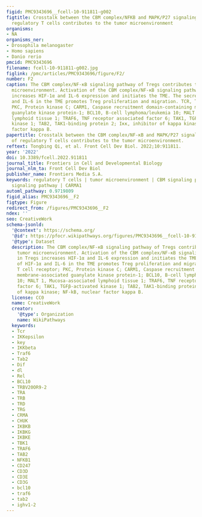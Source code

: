 ```yaml
---
figid: PMC9343696__fcell-10-911811-g002
figtitle: Crosstalk between the CBM complex/NFKB and MAPK/P27 signaling pathways of
  regulatory T cells contributes to the tumor microenvironment
organisms:
- NA
organisms_ner:
- Drosophila melanogaster
- Homo sapiens
- Danio rerio
pmcid: PMC9343696
filename: fcell-10-911811-g002.jpg
figlink: /pmc/articles/PMC9343696/figure/F2/
number: F2
caption: The CBM complex/NF-κB signaling pathway of Tregs contributes to the tumor
  microenvironment. Activation of the CBM complex/NF-κB signaling pathway in Tregs
  increases HIF-1α and IL-6 expression and initiates the TME. The secretion of HIF-1α
  and IL-6 in the TME promotes Treg proliferation and migration. TCR, T cell receptor;
  PKC, Protein kinase C; CARM1, Caspase recruitment domain-containing membrane-associated
  guanylate kinase protein-1; BCL10, B-cell lymphoma/leukemia 10; MALT 1, Mucosa-associated
  lymphoid tissue 1; TRAF6, TNF receptor associated factor 6; TAK1, TGFβ-activated
  kinase 1; TAB2, TAK1-binding protein 2; Iκκ, inhibitor of kappa kinase; NF-kB, nuclear
  factor kappa B.
papertitle: Crosstalk between the CBM complex/NF-κB and MAPK/P27 signaling pathways
  of regulatory T cells contributes to the tumor microenvironment.
reftext: Tongbing Qi, et al. Front Cell Dev Biol. 2022;10:911811.
year: '2022'
doi: 10.3389/fcell.2022.911811
journal_title: Frontiers in Cell and Developmental Biology
journal_nlm_ta: Front Cell Dev Biol
publisher_name: Frontiers Media S.A.
keywords: regulatory T cells | tumor microenvironment | CBM signaling pathway | MAPK/P27
  signaling pathway | CARMA1
automl_pathway: 0.9719809
figid_alias: PMC9343696__F2
figtype: Figure
redirect_from: /figures/PMC9343696__F2
ndex: ''
seo: CreativeWork
schema-jsonld:
  '@context': https://schema.org/
  '@id': https://pfocr.wikipathways.org/figures/PMC9343696__fcell-10-911811-g002.html
  '@type': Dataset
  description: The CBM complex/NF-κB signaling pathway of Tregs contributes to the
    tumor microenvironment. Activation of the CBM complex/NF-κB signaling pathway
    in Tregs increases HIF-1α and IL-6 expression and initiates the TME. The secretion
    of HIF-1α and IL-6 in the TME promotes Treg proliferation and migration. TCR,
    T cell receptor; PKC, Protein kinase C; CARM1, Caspase recruitment domain-containing
    membrane-associated guanylate kinase protein-1; BCL10, B-cell lymphoma/leukemia
    10; MALT 1, Mucosa-associated lymphoid tissue 1; TRAF6, TNF receptor associated
    factor 6; TAK1, TGFβ-activated kinase 1; TAB2, TAK1-binding protein 2; Iκκ, inhibitor
    of kappa kinase; NF-kB, nuclear factor kappa B.
  license: CC0
  name: CreativeWork
  creator:
    '@type': Organization
    name: WikiPathways
  keywords:
  - Tcr
  - IKKepsilon
  - key
  - IKKbeta
  - Traf6
  - Tab2
  - Dif
  - dl
  - Rel
  - BCL10
  - TRBV20OR9-2
  - TRA
  - TRB
  - TRD
  - TRG
  - CRMA
  - CHUK
  - IKBKB
  - IKBKG
  - IKBKE
  - TBK1
  - TRAF6
  - TAB2
  - NFKB1
  - CD247
  - CD3D
  - CD3E
  - CD3G
  - bcl10
  - traf6
  - tab2
  - ighv1-2
---
```

